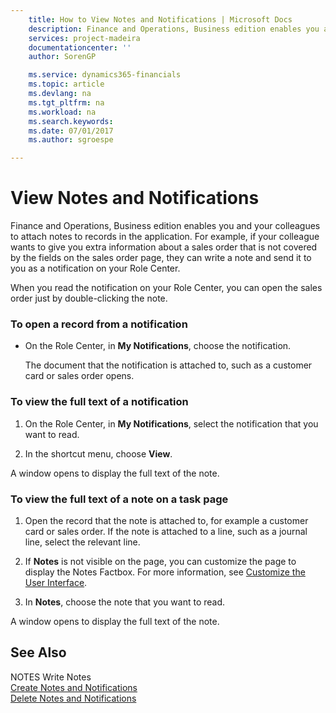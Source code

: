 ```yaml
---
    title: How to View Notes and Notifications | Microsoft Docs
    description: Finance and Operations, Business edition enables you and your colleagues to attach notes to records in the application. For example, if your colleague wants to give you extra information about a sales order that is not covered by the fields on the sales order page, they can write a note and send it to you as a notification on your Role Center.
    services: project-madeira
    documentationcenter: ''
    author: SorenGP

    ms.service: dynamics365-financials
    ms.topic: article
    ms.devlang: na
    ms.tgt_pltfrm: na
    ms.workload: na
    ms.search.keywords:
    ms.date: 07/01/2017
    ms.author: sgroespe

---
```

# View Notes and Notifications
Finance and Operations, Business edition enables you and your colleagues to attach notes to records in the application. For example, if your colleague wants to give you extra information about a sales order that is not covered by the fields on the sales order page, they can write a note and send it to you as a notification on your Role Center.  

 When you read the notification on your Role Center, you can open the sales order just by double-clicking the note.  

### To open a record from a notification  

-   On the Role Center, in **My Notifications**, choose the notification.  

     The document that the notification is attached to, such as a customer card or sales order opens.  

### To view the full text of a notification  

1.  On the Role Center, in **My Notifications**, select the notification that you want to read.  

2.  In the shortcut menu, choose **View**.  

 A window opens to display the full text of the note.  

### To view the full text of a note on a task page  

1.  Open the record that the note is attached to, for example a customer card or sales order. If the note is attached to a line, such as a journal line, select the relevant line.  

2.  If **Notes** is not visible on the page, you can customize the page to display the Notes Factbox. For more information, see [Customize the User Interface](../FullExperience/customize-the-user-interface.md).  

3.  In **Notes**, choose the note that you want to read.  

 A window opens to display the full text of the note.  

## See Also  
 NOTES Write Notes   
 [Create Notes and Notifications](../FullExperience/how-to-create-notes-and-notifications.md)   
 [Delete Notes and Notifications](../FullExperience/how-to-delete-notes-and-notifications.md)
